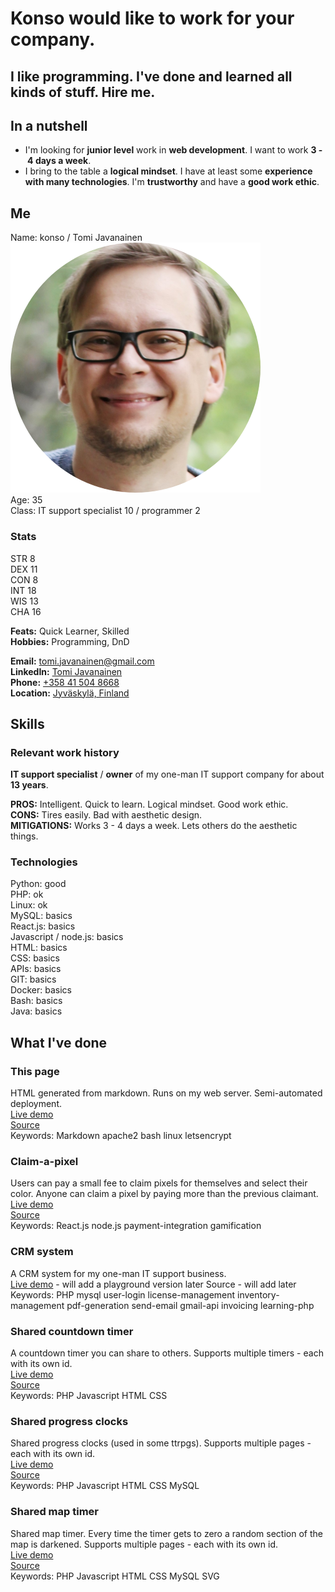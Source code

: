 # Konso would like to work for your company.  
## I like programming. I've done and learned all kinds of stuff. Hire me.
  
## In a nutshell

* I'm looking for **junior level** work in **web development**. I want to work **3&nbsp;-&nbsp;4 days a week**.
* I bring to the table a **logical mindset**. I have at least some **experience with many technologies**. I'm **trustworthy** and have a **good work ethic**.  
    
## Me

Name: konso / Tomi Javanainen  
![konso's face](images/face-circle-cropped-400.png "konso's face")  
Age:  35  
Class: IT support specialist 10 / programmer 2  

### Stats
STR 8  
DEX 11  
CON 8  
INT 18  
WIS 13  
CHA 16

**Feats:** Quick Learner, Skilled  
**Hobbies:** Programming, DnD  

**Email:** [tomi.javanainen@gmail.com](mailto:tomi.javanainen@gmail.com)  
**LinkedIn:** [Tomi Javanainen](https://www.linkedin.com/in/tomi-javanainen-47337b205/)  
**Phone:** [+358 41 504 8668](tel:+358415048668)  
**Location:** [Jyväskylä, Finland](https://goo.gl/maps/LxxpKYLPguhiMeJC7)  

## Skills

### Relevant work history
**IT support specialist** / **owner** of my one-man IT support company for about **13 years**.  
  
**PROS:** Intelligent. Quick to learn. Logical mindset. Good work ethic.   
**CONS:** Tires easily. Bad with aesthetic design.  
**MITIGATIONS:** Works 3&nbsp;-&nbsp;4 days a week. Lets others do the aesthetic things.  
  
### Technologies

Python: good  
PHP: ok  
Linux: ok  
MySQL: basics  
React.js: basics  
Javascript / node.js: basics  
HTML: basics  
CSS: basics  
APIs: basics  
GIT: basics  
Docker: basics  
Bash: basics  
Java: basics  

## What I've done

### This page
HTML generated from markdown. Runs on my web server. Semi-automated deployment.  
[Live demo](https://konso.codes)  
[Source](https://github.com/konsou/konso.codes)  
Keywords: Markdown apache2 bash linux letsencrypt  
  
### Claim-a-pixel
Users can pay a small fee to claim pixels for themselves and select their color. Anyone can claim a pixel by paying more than the previous claimant.  
[Live demo](https://pixels.rpghelpers.com/)  
[Source](https://github.com/konsou/pay-for-pixels)  
Keywords: React.js node.js payment-integration gamification

### CRM system
A CRM system for my one-man IT support business.  
[Live demo](https://tietokonetohtori.fi/kanta/) - will add a playground version later
Source - will add later
Keywords: PHP mysql user-login license-management inventory-management pdf-generation send-email gmail-api invoicing learning-php
  
### Shared countdown timer
A countdown timer you can share to others.  Supports multiple timers - each with its own id.  
[Live demo](https://rpghelpers.com/shared-countdown/)  
[Source](https://bitbucket.org/konsou/shared_countdown_timer/src/master/)  
Keywords: PHP Javascript HTML CSS  
  
### Shared progress clocks
Shared progress clocks (used in some ttrpgs). Supports multiple pages - each with its own id.  
[Live demo](https://rpghelpers.com/progress-clocks/)  
[Source](https://bitbucket.org/konsou/bitd_progress_clock/src/master/)  
Keywords: PHP Javascript HTML CSS MySQL  

### Shared map timer
Shared map timer. Every time the timer gets to zero a random section of the map is darkened. Supports multiple pages - each with its own id.  
[Live demo](https://rpghelpers.com/map-timer/)  
[Source](https://bitbucket.org/konsou/map-timer/src/master/)  
Keywords: PHP Javascript HTML CSS MySQL SVG  